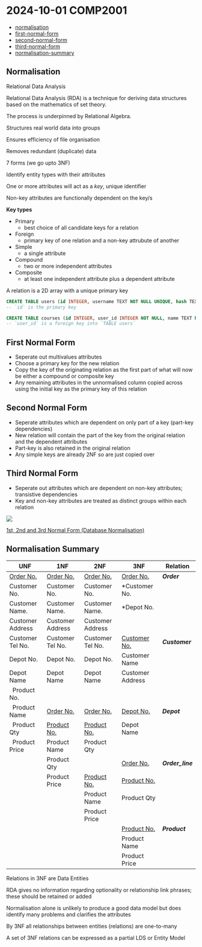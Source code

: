 # 2024-10-01 COMP2001

- [normalisation](#normalisation)
- [first-normal-form](#first-normal-form)
- [second-normal-form](#second-normal-form)
- [third-normal-form](#third-normal-form)
- [normalisation-summary](#normalisation-summary)

## Normalisation

Relational Data Analysis

Relational Data Analysis (RDA) is a technique for deriving data structures based on the mathematics of set theory.

The process is underpinned by Relational Algebra.

Structures real world data into groups

Ensures efficiency of file organisation

Removes redundant (duplicate) data

7 forms (we go upto 3NF)

Identify entity types with their attributes

One or more attributes will act as a *key*, unique identifier

Non-key attributes are functionally dependent on the key/s

**Key types**
- Primary
    - best choice of all candidate keys for a relation
- Foreign
    - primary key of one relation and a non-key attrubute of another
- Simple
    - a single attribute
- Compound
    - two or more independent attributes
- Composite
    - at least one independent attribute plus a dependent attribute

A relation is a 2D array with a unique primary key

```sql
CREATE TABLE users (id INTEGER, username TEXT NOT NULL UNIQUE, hash TEXT NOT NULL, PRIMARY KEY(id));
-- `id` is the primary key

CREATE TABLE courses (id INTEGER, user_id INTEGER NOT NULL, name TEXT NOT NULL UNIQUE, url TEXT, topics TEXT NOT NULL, desc TEXT NOT NULL, provider TEXT NOT NULL, is_complete BOOL NOT NULL, is_course BOOL NOT NULL, PRIMARY KEY(id)); 
-- `user_id` is a foreign key into `TABLE users`
```

## First Normal Form

- Seperate out multivalues attributes
- Choose a primary key for the new relation
- Copy the key of the originating relation as the first part of what will now be either a compound or composite key
- Any remaining attributes in the unnormalised column copied across using the initial key as the primary key of this relation

## Second Normal Form

- Seperate attributes which are dependent on only part of a key (part-key dependencies)
- New relation will contain the part of the key from the original relation and the dependent attributes
- Part-key is also retained in the original relation
- Any simple keys are already 2NF so are just copied over

## Third Normal Form

- Seperate out attributes which are dependent on non-key attributes; transistive dependencies
- Key and non-key attributes are treated as distinct groups within each relation

![](https://i.sstatic.net/8x9n4.png)

[1st, 2nd and 3rd Normal Form (Database Normalisation)](https://www.youtube.com/watch?v=J-drts33N8g)

## Normalisation Summary

UNF | 1NF | 2NF | 3NF | Relation
--- | --- | --- | --- | ---
<u>Order No.</u>|<u>Order No.</u>|<u>Order No.</u>|<u>Order No.</u>|***Order***
Customer No.|Customer No.|Customer No.|*Customer No.|
Customer Name.|Customer Name.|Customer Name.|*Depot No.|
Customer Address|Customer Address|Customer Address||
Customer Tel No.|Customer Tel No.|Customer Tel No.|<u>Customer No.</ul>|***Customer***
Depot No.|Depot No.|Depot No.|Customer Name|
Depot Name|Depot Name|Depot Name|Customer Address|
&nbsp;&nbsp;Product No.||||
&nbsp;&nbsp;Product Name|<u>Order No.</u>|<u>Order No.</u>|<u>Depot No.</u>|***Depot***
&nbsp;&nbsp;Product Qty|<u>Product No.</u>|<u>Product No.</u>|Depot Name|
&nbsp;&nbsp;Product Price|Product Name|Product Qty||
&nbsp;|Product Qty||<u>Order No.</u>|***Order_line***
&nbsp;|Product Price|<u>Product No.</u>|<u>Product No.</u>|
&nbsp;||Product Name|Product Qty|
&nbsp;||Product Price||
&nbsp;|||<u>Product No.</u>|***Product***
&nbsp;|||Product Name|
&nbsp;|||Product Price|

Relations in 3NF are Data Entities

RDA gives no information regarding optionality or relationship link phrases; these should be retained or added

Normalisation alone is unlikely to produce a good data model but  does identify many problems and clarifies the attributes

By 3NF all relationships between entities (relations) are one-to-many

A set of 3NF relations can be expressed as a partial LDS or Entity Model
